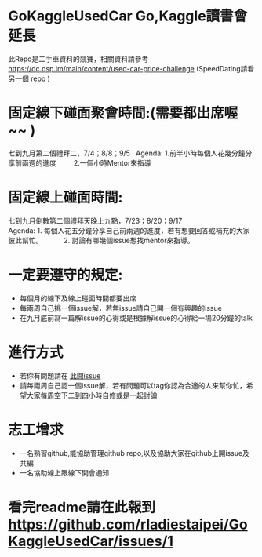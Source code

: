 # GoKaggleUsedCar Go,Kaggle讀書會延長 
此Repo是二手車資料的競賽，相關資料請參考 https://dc.dsp.im/main/content/used-car-price-challenge (SpeedDating請看另一個 [repo](https://github.com/rladiestaipei/GoKaggleSpeedDating) )
# 固定線下碰面聚會時間:(需要都出席喔~~  )
七到九月第二個禮拜二，7/4；8/8；9/5  
  Agenda: 1.前半小時每個人花幾分鐘分享前兩週的進度
          2.一個小時Mentor來指導
# 固定線上碰面時間:
七到九月倒數第二個禮拜天晚上九點，7/23；8/20；9/17  
  Agenda: 1. 每個人花五分鐘分享自己前兩週的進度，若有想要回答或補充的大家彼此幫忙。  
          2. 討論有哪幾個issue想找mentor來指導。
# 一定要遵守的規定:  
* 每個月的線下及線上碰面時間都要出席  
* 每兩周自己挑一個issue解，若無issue請自己開一個有興趣的issue
* 在九月底前寫一篇解issue的心得或是根據解issue的心得給一場20分鐘的talk

# 進行方式  
* 若你有問題請在 [此開issue](https://github.com/rladiestaipei/GoKaggleUsedCar/issues)  
* 請每兩周自己認一個issue解，若有問題可以tag你認為合適的人來幫你忙，希望大家每周空下二到四小時自修或是一起討論


# 志工增求
* 一名熟習github,能協助管理github repo,以及協助大家在github上開issue及共編  
* 一名協助線上跟線下開會通知  

# 看完readme請在此報到 https://github.com/rladiestaipei/GoKaggleUsedCar/issues/1
